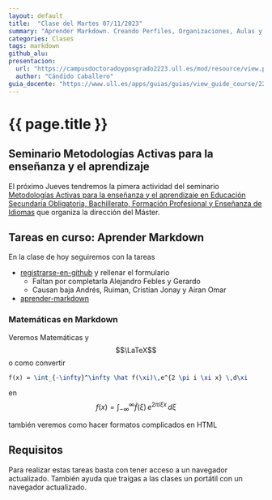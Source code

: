 ```yaml
---
layout: default
title:  "Clase del Martes 07/11/2023"
summary: "Aprender Markdown. Creando Perfiles, Organizaciones, Aulas y Asignaciones"
categories: Clases
tags: markdown 
github_alu: 
presentacion: 
  url: "https://campusdoctoradoyposgrado2223.ull.es/mod/resource/view.php?id=843"
  author: "Cándido Caballero"
guia_docente: "https://www.ull.es/apps/guias/guias/view_guide_course/2223/125771143"
---
```


# {{ page.title }}

## Seminario Metodologías Activas para la enseñanza y el aprendizaje

El próximo Jueves tendremos la pimera actividad del seminario [Metodologías Activas para la enseñanza y el aprendizaje en Educación Secundaria Obligatoria, Bachillerato, Formación Profesional y Enseñanza de Idiomas](https://campusdoctoradoyposgrado2223.ull.es/course/view.php?id=2223110052#section-5) que organiza la dirección del Máster.

## Tareas en curso: Aprender Markdown

En la clase de hoy seguiremos  con la tareas

* [registrarse-en-github]({{site.baseurl}}/tema0-introduccion/practicas/registrarse-en-github/) y rellenar el formulario
  * Faltan por completarla Alejandro Febles y Gerardo
  * Causan baja Andrés, Ruiman, Cristian Jonay y Airan Omar
* [aprender-markdown]({{site.baseurl}}/tema0-introduccion/practicas/aprender-markdown/)


### Matemáticas en Markdown

Veremos Matemáticas y $$\LaTeX$$ o como convertir 

```tex
f(x) = \int_{-\infty}^\infty \hat f(\xi)\,e^{2 \pi i \xi x} \,d\xi
```  

en $$f(x) = \int_{-\infty}^\infty \hat f(\xi)\,e^{2 \pi i \xi x} \,d\xi$$
    
también veremos como hacer formatos complicados en HTML


## Requisitos

Para realizar estas tareas basta con tener acceso a un navegador actualizado. 
También ayuda que traigas a las clases un portátil con un navegador actualizado.


